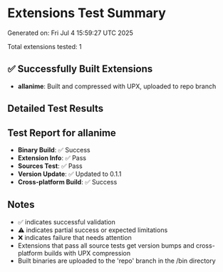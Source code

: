# Extensions Test Summary

Generated on: Fri Jul  4 15:59:27 UTC 2025

Total extensions tested: 1

## ✅ Successfully Built Extensions

- **allanime**: Built and compressed with UPX, uploaded to repo branch

## Detailed Test Results

## Test Report for allanime

- **Binary Build**: ✅ Success
- **Extension Info**: ✅ Pass
- **Sources Test**: ✅ Pass
- **Version Update**: ✅ Updated to 0.1.1
- **Cross-platform Build**: ✅ Success


## Notes
- ✅ indicates successful validation
- ⚠️  indicates partial success or expected limitations
- ❌ indicates failure that needs attention
- Extensions that pass all source tests get version bumps and cross-platform builds with UPX compression
- Built binaries are uploaded to the 'repo' branch in the /bin directory
